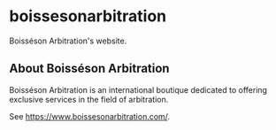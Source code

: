 # boissesonarbitration

Boisséson Arbitration's website.

## About Boisséson Arbitration

Boisséson Arbitration is an international boutique dedicated to offering exclusive services in the field of arbitration.

See <https://www.boissesonarbitration.com/>.
